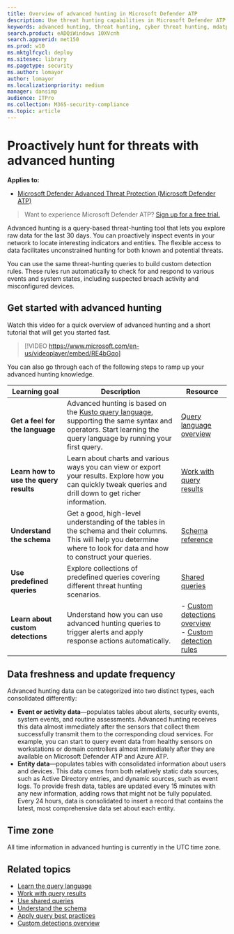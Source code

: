 ```yaml
---
title: Overview of advanced hunting in Microsoft Defender ATP
description: Use threat hunting capabilities in Microsoft Defender ATP to build queries that find threats and weaknesses in your network
keywords: advanced hunting, threat hunting, cyber threat hunting, mdatp, microsoft defender atp, wdatp, search, query, telemetry, custom detections, schema, kusto, time zone, UTC
search.product: eADQiWindows 10XVcnh
search.appverid: met150
ms.prod: w10
ms.mktglfcycl: deploy
ms.sitesec: library
ms.pagetype: security
ms.author: lomayor
author: lomayor
ms.localizationpriority: medium
manager: dansimp
audience: ITPro
ms.collection: M365-security-compliance 
ms.topic: article
---
```


# Proactively hunt for threats with advanced hunting
**Applies to:**
- [Microsoft Defender Advanced Threat Protection (Microsoft Defender ATP)](https://go.microsoft.com/fwlink/p/?linkid=2069559)

>Want to experience Microsoft Defender ATP? [Sign up for a free trial.](https://www.microsoft.com/microsoft-365/windows/microsoft-defender-atp?ocid=docs-wdatp-advancedhunting-abovefoldlink)

Advanced hunting is a query-based threat-hunting tool that lets you explore raw data for the last 30 days. You can proactively inspect events in your network to locate interesting indicators and entities. The flexible access to data facilitates unconstrained hunting for both known and potential threats.

You can use the same threat-hunting queries to build custom detection rules. These rules run automatically to check for and respond to various events and system states, including suspected breach activity and misconfigured devices.

## Get started with advanced hunting
Watch this video for a quick overview of advanced hunting and a short tutorial that will get you started fast.
<p></p>

> [!VIDEO https://www.microsoft.com/en-us/videoplayer/embed/RE4bGqo]

You can also go through each of the following steps to ramp up your advanced hunting knowledge.

| Learning goal | Description | Resource |
|--|--|--|
| **Get a feel for the language** | Advanced hunting is based on the [Kusto query language](https://docs.microsoft.com/azure/kusto/query/), supporting the same syntax and operators. Start learning the query language by running your first query. | [Query language overview](advanced-hunting-query-language.md) |
| **Learn how to use the query results** | Learn about charts and various ways you can view or export your results. Explore how you can quickly tweak queries and drill down to get richer information. | [Work with query results](advanced-hunting-query-results.md) |
| **Understand the schema** | Get a good, high-level understanding of the tables in the schema and their columns. This will help you determine where to look for data and how to construct your queries. | [Schema reference](advanced-hunting-schema-reference.md) |
| **Use predefined queries** | Explore collections of predefined queries covering different threat hunting scenarios. | [Shared queries](advanced-hunting-shared-queries.md) |
| **Learn about custom detections** | Understand how you can use advanced hunting queries to trigger alerts and apply response actions automatically. | - [Custom detections overview](overview-custom-detections.md)<br>- [Custom detection rules](custom-detection-rules.md) |

## Data freshness and update frequency
Advanced hunting data can be categorized into two distinct types, each consolidated differently:

- **Event or activity data**—populates tables about alerts, security events, system events, and routine assessments. Advanced hunting receives this data almost immediately after the sensors that collect them successfully transmit them to the corresponding cloud services. For example, you can start to query event data from healthy sensors on workstations or domain controllers almost immediately after they are available on Microsoft Defender ATP and Azure ATP.
- **Entity data**—populates tables with consolidated information about users and devices. This data comes from both relatively static data sources, such as Active Directory entries, and dynamic sources, such as event logs. To provide fresh data, tables are updated every 15 minutes with any new information, adding rows that might not be fully populated. Every 24 hours, data is consolidated to insert a record that contains the latest, most comprehensive data set about each entity.

## Time zone
All time information in advanced hunting is currently in the UTC time zone.

## Related topics
- [Learn the query language](advanced-hunting-query-language.md)
- [Work with query results](advanced-hunting-query-results.md)
- [Use shared queries](advanced-hunting-shared-queries.md)
- [Understand the schema](advanced-hunting-schema-reference.md)
- [Apply query best practices](advanced-hunting-best-practices.md)
- [Custom detections overview](overview-custom-detections.md)

